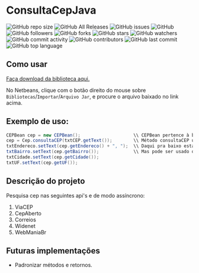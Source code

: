 # ConsultaCepJava

![GitHub repo size](https://img.shields.io/github/repo-size/mckatoo/consultaCepJava) ![GitHub All Releases](https://img.shields.io/github/downloads/mckatoo/consultaCepJava/total) ![GitHub issues](https://img.shields.io/github/issues/mckatoo/consultaCepJava) ![GitHub](https://img.shields.io/github/license/mckatoo/consultaCepJava) ![GitHub followers](https://img.shields.io/github/followers/mckatoo) ![GitHub forks](https://img.shields.io/github/forks/mckatoo/consultacepjava) ![GitHub stars](https://img.shields.io/github/stars/mckatoo/consultacepjava) ![GitHub watchers](https://img.shields.io/github/watchers/mckatoo/consultacepjava) ![GitHub commit activity](https://img.shields.io/github/commit-activity/m/mckatoo/consultacepjava) ![GitHub contributors](https://img.shields.io/github/contributors/mckatoo/consultacepjava) ![GitHub last commit](https://img.shields.io/github/last-commit/mckatoo/consultacepjava) ![GitHub top language](https://img.shields.io/github/languages/top/mckatoo/consultacepjava) 

## Como usar
[Faça download da biblioteca aqui.](https://github.com/mckatoo/consultaCepJava/blob/master/store/ConsultaCEP.jar)

No Netbeans, clique com o botão direito do mouse sobre `Bibliotecas`/`Importar`/`Arquivo Jar`, e procure o arquivo baixado no link acima.

## Exemplo de uso:
```java
CEPBean cep = new CEPBean();                    \\ CEPBean pertence à biblioteca
cep = Cep.consultaCEP(txtCEP.getText());        \\ Método consultaCEP usa como parametro uma String no formato 00000000
txtEndereco.setText(cep.getEndereco() + ", ");  \\ Daqui pra baixo está preenchendo JTextViews como os atributos do objeto.
txtBairro.setText(cep.getBairro());             \\ Mas pode ser usado de outras maneiras. Use sua imaginação. ;)
txtCidade.setText(cep.getCidade());
txtUF.setText(cep.getUF());
```
## Descrição do projeto
Pesquisa cep nas seguintes api's e de modo assíncrono:
 1. ViaCEP
 2. CepAberto
 3. Correios
 4. Widenet
 5. WebManiaBr
 
## Futuras implementações
- Padronizar métodos e retornos.
